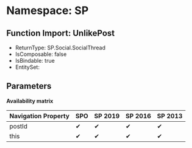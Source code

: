 # Namespace: SP

## Function Import: UnlikePost

- ReturnType: SP.Social.SocialThread
- IsComposable: false
- IsBindable: true
- EntitySet: 

## Parameters

**Availability matrix**

Navigation Property | SPO | SP 2019 | SP 2016 | SP 2013
----------|-----|---------|---------|--------
postId | ✔ | ✔ | ✔ | ✔
this | ✔ | ✔ | ✔ | ✔
